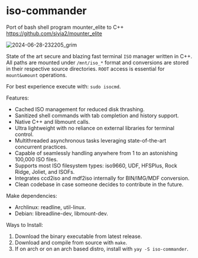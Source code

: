 # iso-commander
Port of bash shell program mounter_elite to C++ 
https://github.com/siyia2/mounter_elite

![2024-06-28-232205_grim](https://github.com/siyia2/iso-commander/assets/46220960/bb217f51-5703-4caf-a77a-ce2833c3829b)

State of the art secure and blazing fast terminal `ISO` manager written in C++. All paths are mounted under `/mnt/iso_*` format and conversions are stored in their respective source directories. `ROOT` access is essential for `mount&umount` operations.

For best experience execute with: `sudo isocmd`.

Features:
* Cached ISO management for reduced disk thrashing.
* Sanitized shell commands with tab completion and history support.
* Native C++ and libmount calls.
* Ultra lightweight with no reliance on external libraries for terminal control.
* Multithreaded asynchronous tasks leveraging state-of-the-art concurrent practices.
* Capable of seamlessly handling anywhere from 1 to an astonishing 100,000 ISO files.
* Supports most ISO filesystem types: iso9660, UDF, HFSPlus, Rock Ridge, Joliet, and ISOFs.
* Integrates ccd2iso and mdf2iso internally for BIN/IMG/MDF conversion.
* Clean codebase in case someone decides to contribute in the future.

Make dependencies:
- Archlinux: readline, util-linux.
- Debian: libreadline-dev, libmount-dev.

Ways to Install:
1) Download the binary executable from latest release.
2) Download and compile from source with `make`.
3) If on arch or on an arch based distro, install with `yay -S iso-commander`.
